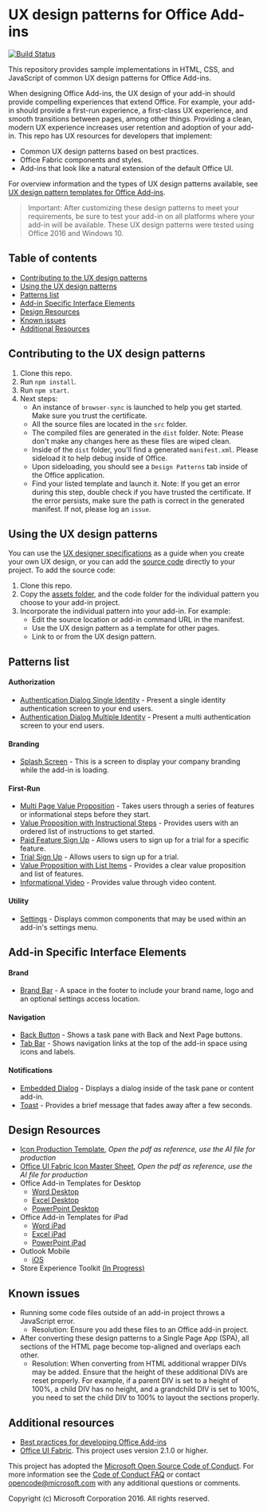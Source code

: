 # UX design patterns for Office Add-ins

[![Build Status](https://travis-ci.org/OfficeDev/Office-Add-in-UX-Design-Patterns-Code.svg?branch=dev)](https://travis-ci.org/OfficeDev/office-js-helpers)

This repository provides sample implementations in HTML, CSS, and JavaScript of common UX design patterns for Office Add-ins.

When designing Office Add-ins, the UX design of your add-in should provide compelling experiences that extend Office. For example, your add-in should provide a first-run experience, a first-class UX experience, and smooth transitions between pages, among other things. Providing a clean, modern UX experience increases user retention and adoption of your add-in. This repo has UX resources for developers that implement:

* Common UX design patterns based on best practices.
* Office Fabric components and styles.
* Add-ins that look like a natural extension of the default Office UI.

For overview information and the types of UX design patterns available, see [UX design pattern templates for Office Add-ins](https://dev.office.com/docs/add-ins/design/ux-design-patterns).

> Important: After customizing these design patterns to meet your requirements, be sure to test your add-in on all platforms where your add-in will be available. These UX design patterns were tested using Office 2016 and Windows 10.

## Table of contents

- [Contributing to the UX design patterns](#user-content-contributing-to-the-ux-design-patterns)
- [Using the UX design patterns](#user-content-using-the-ux-design-patterns)
- [Patterns list](#user-content-patterns-list)
- [Add-in Specific Interface Elements](#user-content-add-in-specific-interface-elements)
- [Design Resources](#user-content-design-resources)
- [Known issues](#user-content-known-issues)
- [Additional Resources](#user-content-additional-resources)

## Contributing to the UX design patterns

1. Clone this repo.
2. Run `npm install`.
3. Run `npm start`.
4. Next steps:
	- An instance of `browser-sync` is launched to help you get started. Make sure you trust the certificate.
	- All the source files are located in the `src` folder.
	- The compiled files are generated in the `dist` folder. Note: Please don't make any changes here as these files are wiped clean.
	- Inside of the `dist` folder, you'll find a generated `manifest.xml`. Please sideload it to help debug inside of Office.
	- Upon sideloading, you should see a `Design Patterns` tab inside of the Office application.
	- Find your listed template and launch it. Note: If you get an error during this step, double check if you have trusted the certificate. If the error persists, make sure the path is correct in the generated manifest. If not, please log an `issue`.

## Using the UX design patterns

You can use the [UX designer specifications](https://github.com/OfficeDev/Office-Add-in-Design-Patterns/blob/master/Patterns/Source%20Files) as a guide when you create your own UX design, or you can add the [source code](https://github.com/OfficeDev/Office-Add-in-UX-Design-Patterns-Code/tree/master/templates) directly to your project. To add the source code:

1. Clone this repo.
2. Copy the [assets folder](https://github.com/OfficeDev/Office-Add-in-UX-Design-Pattern-Code/tree/master/assets), and the code folder for the individual pattern you choose to your add-in project.
3. Incorporate the individual pattern into your add-in. For example:
	- Edit the source location or add-in command URL in the manifest.
	- Use the UX design pattern as a template for other pages.
	- Link to or from the UX design pattern.

## Patterns list

#### Authorization

  * [Authentication Dialog Single Identity](src/templates/auth/authentication-dialog-single-id/) - Present a single identity authentication screen to your end users.
  * [Authentication Dialog Multiple Identity](src/templates/auth/authentication-dialog-multiple-id/) - Present a multi authentication screen to your end users.

#### Branding

  * [Splash Screen](src/templates/generic/splashscreen/) - This is a screen to display your company branding while the add-in is loading.
 
#### First-Run

  * [Multi Page Value Proposition](src/templates/first-run/walkthrough/) - Takes users through a series of features or informational steps before they start.
  * [Value Proposition with Instructional Steps](src/templates/first-run/instruction-step/) - Provides users with an ordered list of instructions to get started.
  * [Paid Feature Sign Up](src/templates/first-run/trial-placemat-feature/) - Allows users to sign up for a trial for a specific feature.
  * [Trial Sign Up](src/templates/first-run/trial-placemat/) - Allows users to sign up for a trial.
  * [Value Proposition with List Items](src/templates/first-run/value-placemat/) - Provides a clear value proposition and list of features.
  * [Informational Video](src/templates/first-run/video-placemat/) - Provides value through video content.

#### Utility

  * [Settings](src/templates/settings/) - Displays common components that may be used within an add-in's settings menu.

## Add-in Specific Interface Elements

#### Brand

  * [Brand Bar](src/templates/generic/brand-bar) - A space in the footer to include your brand name, logo and an optional settings access location.

#### Navigation

  * [Back Button](src/templates/navigation/back-button) - Shows a task pane with Back and Next Page buttons. 
  * [Tab Bar](src/templates/navigation/tab-bar/) - Shows navigation links at the top of the add-in space using icons and labels.
  
#### Notifications

  * [Embedded Dialog](src/templates/notifications/embedded-dialog/) - Displays a dialog inside of the task pane or content add-in.
  * [Toast](src/templates/notifications/toast/) - Provides a brief message that fades away after a few seconds.

## Design Resources

* [Icon Production Template](Icon_production.pdf), *Open the pdf as reference, use the AI file for production*
* [Office UI Fabric Icon Master Sheet](/OfficeUIFabric_icon_mastersheet.pdf), *Open the pdf as reference, use the AI file for production*
* Office Add-in Templates for Desktop
  * [Word Desktop](/AddIn_Template_Word_Desktop_reference.pdf)
  * [Excel Desktop](/AddIn_Template_Excel_Desktop_reference.pdf)
  * [PowerPoint Desktop](/AddIn_Template_PowerPoint_Desktop_reference.pdf)
* Office Add-in Templates for iPad
  * [Word iPad](/AddIn_Template_Word_iPad_reference.pdf)
  * [Excel iPad](/AddIn_Template_Excel_iPad_reference.pdf)
  * [PowerPoint iPad](/AddIn_Template_PowerPoint_iPad_reference.pdf)
* Outlook Mobile
  * [iOS](/src/assets/helpful-templates/outlook-mobile/)
* Store Experience Toolkit [(In Progress)](/AddIn_Templates_StoreExperience.md)


## Known issues

* Running some code files outside of an add-in project throws a JavaScript error.
	* Resolution: Ensure you add these files to an Office add-in project.
* After converting these design patterns to a Single Page App (SPA), all sections of the HTML page become top-aligned and overlaps each other.
	* Resolution: When converting from HTML additional wrapper DIVs may be added. Ensure that the height of these additional DIVs are reset properly. For example, if a parent DIV is set to a height of 100%, a child DIV has no height, and a grandchild DIV is set to 100%, you need to set the child DIV to 100% to layout the sections properly.

## Additional resources

* [Best practices for developing Office Add-ins](https://dev.office.com/docs/add-ins/overview/add-in-development-best-practices)
* [Office UI Fabric](http://dev.office.com/fabric/). This project uses version 2.1.0 or higher.

This project has adopted the [Microsoft Open Source Code of Conduct](https://opensource.microsoft.com/codeofconduct/). For more information see the [Code of Conduct FAQ](https://opensource.microsoft.com/codeofconduct/faq/) or contact [opencode@microsoft.com](mailto:opencode@microsoft.com) with any additional questions or comments.

Copyright (c) Microsoft Corporation 2016. All rights reserved.


